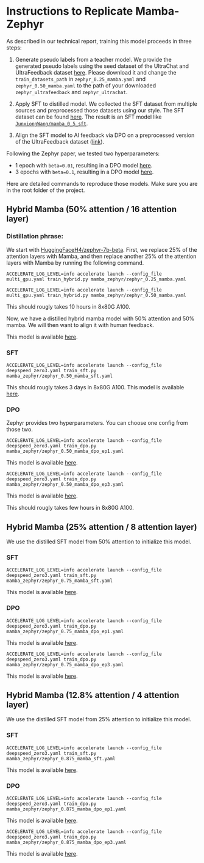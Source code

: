 # Instructions to Replicate Mamba-Zephyr

As described in our technical report, training this model proceeds in three steps:

1. Generate pseudo labels from a teacher model. We provide the generated pseudo labels using the seed dataset of the UltraChat and UltraFeedback dataset [here](https://drive.google.com/drive/folders/1KzmFOJ6_pBZOuSYQKDj5jSD5rsvzFy-U?usp=sharing). Please download it and change the `train_datasets_path` in `zephyr_0.25_mamba.yaml` and `zephyr_0.50_mamba.yaml` to the path of your downloaded `zephyr_ultrafeedback` and `zephyr_ultrachat`.

2. Apply SFT to distilled model. We collected the SFT dataset from multiple sources and preprocessed those datasets using our style. The SFT dataset can be found [here](https://huggingface.co/datasets/JunxiongWang/sftdataset). The result is an SFT model like [`JunxiongWang/mamba_0_5_sft`](https://huggingface.co/JunxiongWang/mamba_0_5_sft).

3. Align the SFT model to AI feedback via DPO on a preprocessed version of the UltraFeedback dataset ([link](https://huggingface.co/datasets/HuggingFaceH4/ultrafeedback_binarized)). 

Following the Zephyr paper, we tested two hyperparameters:

- 1 epoch with `beta=0.01`, resulting in a DPO model [here](https://huggingface.co/JunxiongWang/mamba_0_5_dpo_ep1).
- 3 epochs with `beta=0.1`, resulting in a DPO model [here](https://huggingface.co/JunxiongWang/mamba_0_5_dpo_ep3).

Here are detailed commands to reproduce those models. Make sure you are in the root folder of the project.

## Hybrid Mamba (50% attention / 16 attention layer)

### Distillation phrase:

We start with [HuggingFaceH4/zephyr-7b-beta](https://huggingface.co/HuggingFaceH4/zephyr-7b-beta). First, we replace 25% of the attention layers with Mamba, and then replace another 25% of the attention layers with Mamba by running the following command. 

```
ACCELERATE_LOG_LEVEL=info accelerate launch --config_file multi_gpu.yaml train_hybrid.py mamba_zephyr/zephyr_0.25_mamba.yaml

ACCELERATE_LOG_LEVEL=info accelerate launch --config_file multi_gpu.yaml train_hybrid.py mamba_zephyr/zephyr_0.50_mamba.yaml
```

This should rougly takes 10 hours in 8x80G A100.

Now, we have a distilled hybrid mamba model with 50% attention and 50% mamba. We will then want to align it with human feedback.

This model is available [here](https://huggingface.co/JunxiongWang/zephyr_0.50_mamba_progressive).

### SFT

```
ACCELERATE_LOG_LEVEL=info accelerate launch --config_file deepspeed_zero3.yaml train_sft.py mamba_zephyr/zephyr_0.50_mamba_sft.yaml
```

This should rougly takes 3 days in 8x80G A100. This model is available [here](https://huggingface.co/JunxiongWang/mamba_0_5_sft).

### DPO

Zephyr provides two hyperparameters. You can choose one config from those two.

```
ACCELERATE_LOG_LEVEL=info accelerate launch --config_file deepspeed_zero3.yaml train_dpo.py mamba_zephyr/zephyr_0.50_mamba_dpo_ep1.yaml
```

This model is available [here](https://huggingface.co/JunxiongWang/mamba_0_5_dpo_ep1).

```
ACCELERATE_LOG_LEVEL=info accelerate launch --config_file deepspeed_zero3.yaml train_dpo.py mamba_zephyr/zephyr_0.50_mamba_dpo_ep3.yaml
```

This model is available [here](https://huggingface.co/JunxiongWang/mamba_0_5_dpo_ep3).

This should rougly takes few hours in 8x80G A100.

## Hybrid Mamba (25% attention / 8 attention layer)

We use the distilled SFT model from 50% attention to initialize this model.

### SFT

```
ACCELERATE_LOG_LEVEL=info accelerate launch --config_file deepspeed_zero3.yaml train_sft.py mamba_zephyr/zephyr_0.75_mamba_sft.yaml
```

This model is available [here](https://huggingface.co/JunxiongWang/mamba_0_75_sft).

### DPO

```
ACCELERATE_LOG_LEVEL=info accelerate launch --config_file deepspeed_zero3.yaml train_dpo.py mamba_zephyr/zephyr_0.75_mamba_dpo_ep1.yaml
```

This model is available [here](https://huggingface.co/JunxiongWang/mamba_0_75_dpo_ep1).

```
ACCELERATE_LOG_LEVEL=info accelerate launch --config_file deepspeed_zero3.yaml train_dpo.py mamba_zephyr/zephyr_0.75_mamba_dpo_ep3.yaml
```

This model is available [here](https://huggingface.co/JunxiongWang/mamba_0_75_dpo_ep3).

## Hybrid Mamba (12.8% attention / 4 attention layer)

We use the distilled SFT model from 25% attention to initialize this model.

### SFT

```
ACCELERATE_LOG_LEVEL=info accelerate launch --config_file deepspeed_zero3.yaml train_sft.py mamba_zephyr/zephyr_0.875_mamba_sft.yaml
```

This model is available [here](https://huggingface.co/JunxiongWang/mamba_0_875_sft).

### DPO

```
ACCELERATE_LOG_LEVEL=info accelerate launch --config_file deepspeed_zero3.yaml train_dpo.py mamba_zephyr/zephyr_0.875_mamba_dpo_ep1.yaml
```

This model is available [here](https://huggingface.co/JunxiongWang/mamba_0_875_dpo_ep1).

```
ACCELERATE_LOG_LEVEL=info accelerate launch --config_file deepspeed_zero3.yaml train_dpo.py mamba_zephyr/zephyr_0.875_mamba_dpo_ep3.yaml
```

This model is available [here](https://huggingface.co/JunxiongWang/mamba_0_875_dpo_ep3).
